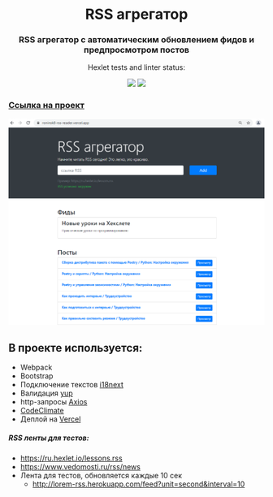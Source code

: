 <h1 align="center">
  <br>
  RSS агрегатор
  <br>
</h1>

<h3 align="center"></a>RSS агрегатор с автоматическим обновлением фидов и предпросмотром постов</h3>
<p align="center">Hexlet tests and linter status:</p>
<p align="center">
  <a href="https://github.com/RoninSK8/frontend-project-lvl3/actions"><img src="https://github.com/RoninSK8/frontend-project-lvl3/workflows/hexlet-check/badge.svg" /></a>
  <a href="https://codeclimate.com/github/RoninSK8/frontend-project-lvl3/maintainability"><img src="https://api.codeclimate.com/v1/badges/a69b4e44ae057aa2acc2/maintainability" /></a>
</p>

### [Ссылка на проект](https://roninsk8-rss-reader.vercel.app/)

![image](demoScreenForReadme.png)

## В проекте используется:
* Webpack
* Bootstrap
* Подключение текстов [i18next](https://vercel.com/)
* Валидация [yup](https://github.com/jquense/yup)
* http-запросы [Axios](https://github.com/axios/axios)
* [CodeClimate](https://codeclimate.com/)
* Деплой на [Vercel](https://vercel.com/)

##### RSS ленты для тестов:
* https://ru.hexlet.io/lessons.rss
* https://www.vedomosti.ru/rss/news
* Лента для тестов, обновляется каждые 10 сек 
  - http://lorem-rss.herokuapp.com/feed?unit=second&interval=10